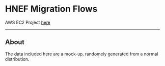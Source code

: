 # HNEF Migration Flows
AWS EC2 Project <a href="http://shiny.vis.datanaut.io/BoxOfficeMojo/" target="_blank">here</a>

------

## About
The data included here are a mock-up, randomely generated from a normal distribution.
